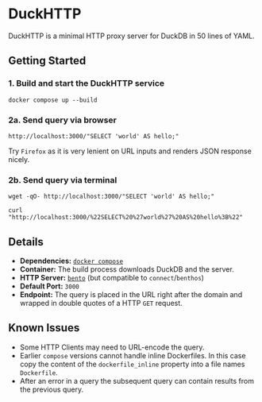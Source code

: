 # DuckHTTP

DuckHTTP is a minimal HTTP proxy server for DuckDB in 50 lines of YAML.

## Getting Started

### 1. Build and start the **DuckHTTP** service
```shell
docker compose up --build
```

### 2a. Send query via browser

```http
http://localhost:3000/"SELECT 'world' AS hello;"
```
Try `Firefox` as it is very lenient on URL inputs and renders JSON response nicely.

### 2b. Send query via terminal

```shell
wget -qO- http://localhost:3000/"SELECT 'world' AS hello;"
```
```shell
curl "http://localhost:3000/%22SELECT%20%27world%27%20AS%20hello%3B%22"
```

## Details

* **Dependencies:** [`docker compose`](https://docs.docker.com/compose/)
* **Container:** The build process downloads DuckDB and the server.
* **HTTP Server:** [`bento`](https://github.com/warpstreamlabs/bento) (but compatible to `connect`/`benthos`)
* **Default Port:** `3000`
* **Endpoint:** The query is placed in the URL right after the domain and wrapped in double quotes of a HTTP `GET` request.

## Known Issues

* Some HTTP Clients may need to URL-encode the query.
* Earlier `compose` versions cannot handle inline Dockerfiles.
  In this case copy the content of the `dockerfile_inline` property into a file names `Dockerfile`.
* After an error in a query the subsequent query can contain results from the previous query.

